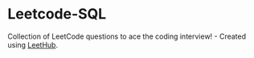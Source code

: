 # Leetcode-SQL
Collection of LeetCode questions to ace the coding interview! - Created using [LeetHub](https://github.com/QasimWani/LeetHub).
